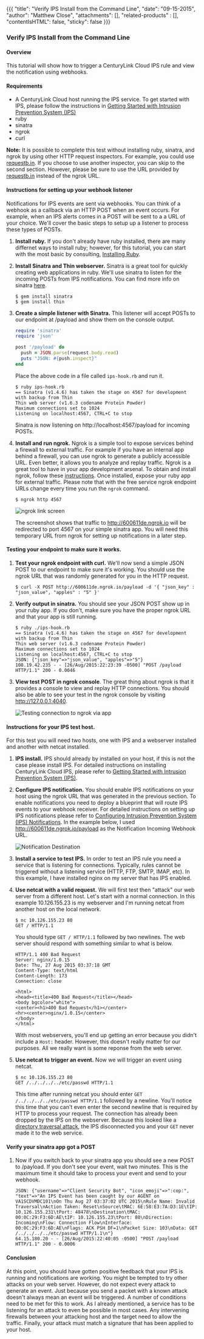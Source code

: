 {{{
  "title": "Verify IPS Install from the Command Line",
  "date": "09-15-2015",
  "author": "Matthew Close",
  "attachments": [],
  "related-products" : [],
  "contentIsHTML": false,
  "sticky": false
}}}

### Verify IPS Install from the Command Line

#### Overview

This tutorial will show how to trigger a CenturyLink Cloud IPS rule and view the notification using webhooks.

#### Requirements

+ A CenturyLink Cloud host running the IPS service. To get started with IPS, please follow the instructions in [Getting Started with Intrusion Prevention System (IPS)](../Security/getting-started-with-ips.md)
+ ruby
+ sinatra
+ ngrok
+ curl

**Note:** It is possible to complete this test without installing ruby, sinatra, and ngrok by using other HTTP request inspectors. For example, you could use [requestb.in](http://requestb.in). If you choose to use another inspector, you can skip to the second section. However, please be sure to use the URL provided by [requestb.in](http://requestb.in) instead of the ngrok URL.

#### Instructions for setting up your webhook listener

Notifications for IPS events are sent via webhooks. You can think of a webhook as a callback via an HTTP POST when an event occurs. For example, when an IPS alerts comes in a POST will be sent to a a URL of your choice.  We'll cover the basic steps to setup up a listener to process these types of POSTs.

1. **Install ruby.** If you don't already have ruby installed, there are many differnet ways to install ruby; however, for this tutorial, you can start with the most basic by consulting, [Installing Ruby](https://www.ruby-lang.org/en/documentation/installation/).

1. **Install Sinatra and Thin webserver.** Sinatra is a great tool for quickly creating web applications in ruby. We'll use sinatra to listen for the incoming POSTs from IPS notifications. You can find more info on sinatra [here](http://www.sinatrarb.com/).

    ```shell
    $ gem install sinatra
    $ gem install thin
    ```

1. **Create a simple listener with Sinatra.** This listener will accept POSTs to our endpoint at /payload and show them on the console output.

    ```ruby
    require 'sinatra'
    require 'json'

    post '/payload' do
      push = JSON.parse(request.body.read)
      puts "JSON: #{push.inspect}"
    end
    ```

    Place the above code in a file called `ips-hook.rb` and run it.

    ```
    $ ruby ips-hook.rb
    == Sinatra (v1.4.6) has taken the stage on 4567 for development with backup from Thin
    Thin web server (v1.6.3 codename Protein Powder)
    Maximum connections set to 1024
    Listening on localhost:4567, CTRL+C to stop
    ```

    Sinatra is now listening on http://localhost:4567/payload for incoming POSTs.

1. **Install and run ngrok.** Ngrok is a simple tool to expose services behind a firewall to external traffic. For example if you have an internal app behind a firewall, you can use ngrok to generate a publicly accessible URL. Even better, it allows you to analyze and replay traffic. Ngrok is a great tool to have in your app development arsenal. To obtain and install ngrok, follow these [instructions](https://ngrok.com/download). Once installed, expose your ruby app for external traffic. Please note that with the free service ngrok endpoint URLs change every time you run the `ngrok` command.

    ```shell
    $ ngrok http 4567
    ```

    ![ngrok link screen](../images/security/ips-verify/ngrok_status_screen.png)

    The screenshot shows that traffic to http://600611de.ngrok.io will be redirected to port 4567 on your simple sinatra app. You will need this temporary URL from ngrok for setting up notifications in a later step.

#### Testing your endpoint to make sure it works.

1. **Test your ngrok endpoint with curl.** We'll now send a simple JSON POST to our endpoint to make sure it's working. You should use the ngrok URL that was randomly generated for you in the HTTP request.

    ```
    $ curl -X POST http://600611de.ngrok.io/payload -d '{ "json_key" : "json_value", "apples" : "5" }'
    ```

1. **Verify output in sinatra.** You should see your JSON POST show up in your ruby app. If you don't, make sure you have the proper ngrok URL and that your app is still running.

    ```
    $ ruby ./ips-hook.rb
    == Sinatra (v1.4.6) has taken the stage on 4567 for development with backup from Thin
    Thin web server (v1.6.3 codename Protein Powder)
    Maximum connections set to 1024
    Listening on localhost:4567, CTRL+C to stop
    JSON: {"json_key"=>"json_value", "apples"=>"5"}
    108.19.42.235 - - [26/Aug/2015:22:23:39 -0500] "POST /payload HTTP/1.1" 200 - 0.0046
    ```

1. **View test POST in ngrok console**. The great thing about ngrok is that it provides a console to view and replay HTTP connections. You should also be able to see your test in the ngrok console by visiting http://127.0.0.1:4040.

    ![Testing connection to ngrok via app](../images/security/ips-verify/verify_ngrok_test_payload.png)

#### Instructions for your IPS test host.

For this test you will need two hosts, one with IPS and a webserver installed and another with netcat installed.

1. **IPS install.** IPS should already by installed on your host, if this is not the case please install IPS. For detailed instructions on installing CenturyLink Cloud IPS, please refer to [Getting Started with Intrusion Prevention System (IPS)](../Security/getting-started-with-ips.md).

1. **Configure IPS notification.** You should enable IPS notifications on your host using the ngrok URL that was generated in the previous section. To enable notifications you need to deploy a blueprint that will route IPS events to your webhook receiver. For detailed instructions on setting up IPS notifications please refer to [Configuring Intrusion Prevention System (IPS) Notifications](../Security/configuring-ips-notifications.md). In the example below, I used http://600611de.ngrok.io/payload as the Notification Incoming Webhook URL.

    ![Notification Destination](../images/security/ips-verify/IPS_test_notification_destination.png)

1. **Install a service to test IPS.** In order to test an IPS rule you need a service that is listening for connections. Typically, rules cannot be triggered without a listening service (HTTP, FTP, SMTP, IMAP, etc). In this example, I have installed nginx on my server that has IPS enabled.

1. **Use netcat with a valid request.** We will first test then "attack" our web server from a different host. Let's start with a normal connection. In this example 10.126.155.23 is my webserver and I'm running netcat from another host on the local network.

    ```
    $ nc 10.126.155.23 80
    GET / HTTP/1.1
    ```

    You should type `GET / HTTP/1.1` followed by two newlines. The web server should respond with something similar to what is below.

    ```
    HTTP/1.1 400 Bad Request
    Server: nginx/1.0.15
    Date: Thu, 27 Aug 2015 03:37:18 GMT
    Content-Type: text/html
    Content-Length: 173
    Connection: close

    <html>
    <head><title>400 Bad Request</title></head>
    <body bgcolor="white">
    <center><h1>400 Bad Request</h1></center>
    <hr><center>nginx/1.0.15</center>
    </body>
    </html>
    ```

    With most webservers, you'll end up getting an error because you didn't include a `Host:` header. However, this doesn't really matter for our purposes. All we really want is some reponse from the web server.

1. **Use netcat to trigger an event.** Now we will trigger an event using netcat.

    ```
    $ nc 10.126.155.23 80
    GET /../../../../etc/passwd HTTP/1.1
    ```

    This time after running netcat you should enter `GET /../../../../etc/passwd HTTP/1.1` followed by a newline.  You'll notice this time that you can't even enter the second newline that is required by HTTP to process your request. The connection has already been dropped by the IPS on the webserver. Because this looked like a [directory traversal attack](https://en.wikipedia.org/wiki/Directory_traversal_attack), the IPS disconnected you and your `GET` never made it to the web service.

#### Verify your sinatra app got a POST

1. Now if you switch back to your sinatra app you should see a new POST to /payload. If you don't see your event, wait two minutes. This is the maximum time it should take to process your event and send to your webhook.

    ```
    JSON: {"username"=>"Client Security Bot", "icon_emoji"=>":cop:", "text"=>"An IPS Event has been caught by our AGENT on VA1SCDVMDC101\nOn Thu Aug 27 03:37:02 UTC 2015\nRule Name: Invalid Traversal\nAction Taken: Reset\nSource\tMAC: 6E:58:E3:7A:D3:1E\tIP: 10.126.155.231\tPort: 48478\nDestination\tMAC: 00:0C:29:F3:6D:AE\tIP: 10.126.155.23\tPort: 80\nDirection: Incoming\nFlow: Connection Flow\nInterface: 00:0C:29:F3:6D:AE\nFlags: ACK PSH DF=1\nPacket Size: 103\nData: GET /../../../../etc/passwd HTTP/1.1\n"}
    64.15.180.20 - - [26/Aug/2015:22:40:05 -0500] "POST /payload HTTP/1.1" 200 - 0.0006
    ```

#### Conclusion

At this point, you should have gotten positive feedback that your IPS is running and notifications are working. You might be tempted to try other attacks on your web server. However, do not expect every attack to generate an event. Just because you send a packet with a known attack doesn't always mean an event will be triggered. A number of conditions need to be met for this to work. As I already mentioned, a service has to be listening for an attack to even be possible in most cases. Any intervening firewalls between your attacking host and the target need to allow the traffic. Finally, your attack must match a signature that has been applied to your host.
